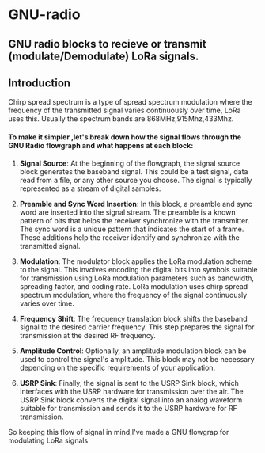 # GNU-radio
## GNU radio blocks to recieve or transmit (modulate/Demodulate) LoRa signals.
## Introduction
Chirp spread spectrum is a type of spread spectrum modulation where the frequency of the transmitted signal varies continuously over time, LoRa uses this. Usually the spectrum bands are 868MHz,915Mhz,433Mhz.
#### To make it simpler ,let's break down how the signal flows through the GNU Radio flowgraph and what happens at each block:


1.  **Signal Source**: At the beginning of the flowgraph, the signal source block generates the baseband signal. This could be a test signal, data read from a file, or any other source you choose. The signal is typically represented as a stream of digital samples.
    
2.  **Preamble and Sync Word Insertion**: In this block, a preamble and sync word are inserted into the signal stream. The preamble is a known pattern of bits that helps the receiver synchronize with the transmitter. The sync word is a unique pattern that indicates the start of a frame. These additions help the receiver identify and synchronize with the transmitted signal.
    
3.  **Modulation**: The modulator block applies the LoRa modulation scheme to the signal. This involves encoding the digital bits into symbols suitable for transmission using LoRa modulation parameters such as bandwidth, spreading factor, and coding rate. LoRa modulation uses chirp spread spectrum modulation, where the frequency of the signal continuously varies over time.
    
4.  **Frequency Shift**: The frequency translation block shifts the baseband signal to the desired carrier frequency. This step prepares the signal for transmission at the desired RF frequency.
    
5.  **Amplitude Control**: Optionally, an amplitude modulation block can be used to control the signal's amplitude. This block may not be necessary depending on the specific requirements of your application.
    
6.  **USRP Sink**: Finally, the signal is sent to the USRP Sink block, which interfaces with the USRP hardware for transmission over the air. The USRP Sink block converts the digital signal into an analog waveform suitable for transmission and sends it to the USRP hardware for RF transmission.

   
So keeping this flow of signal in mind,I've made a GNU flowgrap for modulating LoRa signals
